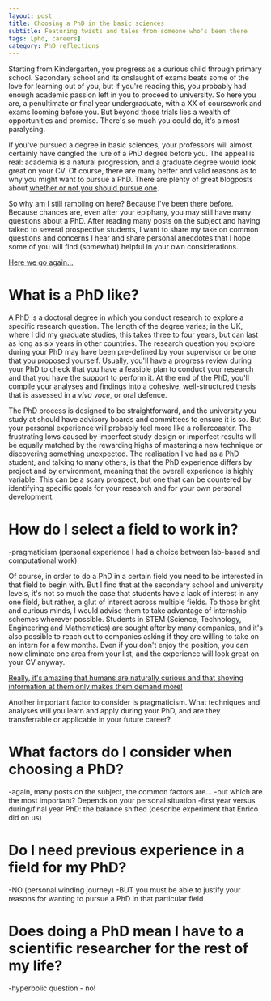 ```yaml
---
layout: post
title: Choosing a PhD in the basic sciences
subtitle: Featuring twists and tales from someone who's been there
tags: [phd, careers]
category: PhD_reflections
---
```


Starting from Kindergarten, you progress as a curious child through primary school. Secondary school and its onslaught of exams beats some of the love for learning out of you, but if you're reading this, you probably had enough academic passion left in you to proceed to university. So here you are, a penultimate or final year undergraduate, with a XX of coursework and exams looming before you. But beyond those trials lies a wealth of opportunities and promise. There's so much you could do, it's almost paralysing.

If you've pursued a degree in basic sciences, your professors will almost certainly have dangled the lure of a PhD degree before you. The appeal is real: academia is a natural progression, and a graduate degree would look great on your CV. Of course, there are many better and valid reasons as to why you might want to pursue a PhD. There are plenty of great blogposts about [whether or not you should pursue one](1). 

So why am I still rambling on here? Because I've been there before. Because chances are, even after your epiphany, you may still have many questions about a PhD. After reading many posts on the subject and having talked to several prospective students, I want to share my take on common questions and concerns I hear and share personal anecdotes that I hope some of you will find (somewhat) helpful in your own considerations.

[Here we go again...](veteran_look_gif)

# What is a PhD like?
A PhD is a doctoral degree in which you conduct research to explore a specific research question. The length of the degree varies; in the UK, where I did my graduate studies, this takes three to four years, but can last as long as six years in other countries. The research question you explore during your PhD may have been pre-defined by your supervisor or be one that you proposed yourself. Usually, you'll have a progress review during your PhD to check that you have a feasible plan to conduct your research and that you have the support to perform it. At the end of the PhD, you'll compile your analyses and findings into a cohesive, well-structured thesis that is assessed in a _viva voce_, or oral defence.

The PhD process is designed to be straightforward, and the university you study at should have advisory boards and committees to ensure it is so. But your personal experience will probably feel more like a rollercoaster. The frustrating lows caused by imperfect study design or imperfect results will be equally matched by the rewarding highs of mastering a new technique or discovering something unexpected. The realisation I've had as a PhD student, and talking to many others, is that the PhD experience differs by project and by environment, meaning that the overall experience is highly variable. This can be a scary prospect, but one that can be countered by identifying specific goals for your research and for your own personal development.

# How do I select a field to work in?
-pragmaticism (personal experience I had a choice between lab-based and computational work)

Of course, in order to do a PhD in a certain field you need to be interested in that field to begin with. But I find that at the secondary school and university levels, it's not so much the case that students have a lack of interest in any one field, but rather, a glut of interest across multiple fields. To those bright and curious minds, I would advise them to take advantage of internship schemes wherever possible. Students in STEM (Science, Technology, Engineering and Mathematics) are sought after by many companies, and it's also possible to reach out to companies asking if they are willing to take on an intern for a few months. Even if you don't enjoy the position, you can now eliminate one area from your list, and the experience will look great on your CV anyway.

[Really, it's amazing that humans are naturally curious and that shoving information at them only makes them demand more!](phdstudentcomic)

Another important factor to consider is pragmaticism. What techniques and analyses will you learn and apply during your PhD, and are they transferrable or applicable in your future career? 

# What factors do I consider when choosing a PhD?
-again, many posts on the subject, the common factors are...
-but which are the most important? Depends on your personal situation
-first year versus during/final year PhD: the balance shifted (describe experiment that Enrico did on us)

# Do I need previous experience in a field for my PhD?
-NO (personal winding journey)
-BUT you must be able to justify your reasons for wanting to pursue a PhD in that particular field

# Does doing a PhD mean I have to a scientific researcher for the rest of my life?
-hyperbolic question - no!


